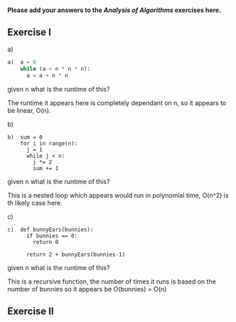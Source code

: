 #### Please add your answers to the **_Analysis of Algorithms_** exercises here.

## Exercise I

a)

```python
a)  a = 0
    while (a < n * n * n):
      a = a + n * n
```

given n what is the runtime of this?

The runtime it appears here is completely dependant on n, so it appears to be linear, O(n).

b)

```
b)  sum = 0
    for i in range(n):
      j = 1
      while j < n:
        j *= 2
        sum += 1
```

given n what is the runtime of this?

This is a nested loop which appears would run in polynomial time, O(n^2) is th likely case here.

c)

```
c)  def bunnyEars(bunnies):
      if bunnies == 0:
        return 0

      return 2 + bunnyEars(bunnies-1)
```

given n what is the runtime of this?

This is a recursive function, the number of times it runs is based on the number of bunnies so it appears be O(bunnies) = O(n)

## Exercise II
